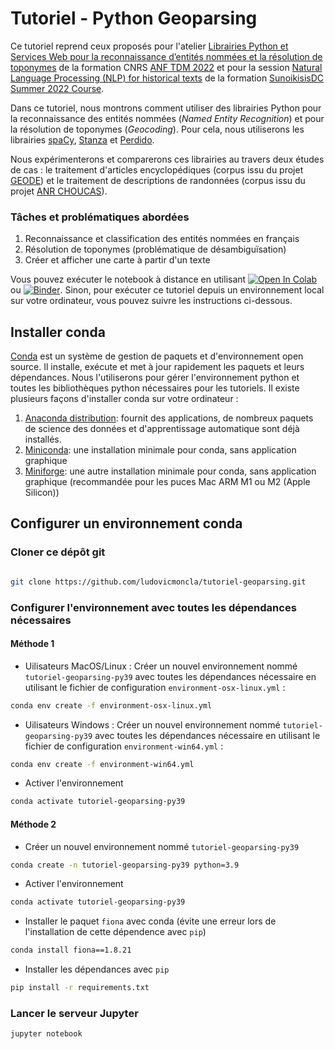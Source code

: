 
# Tutoriel - Python Geoparsing 


Ce tutoriel reprend ceux proposés pour l'atelier [Librairies Python et Services Web pour la reconnaissance d’entités nommées et la résolution de toponymes](https://anf-tdm-2022.sciencesconf.org/resource/page/id/11) de la formation CNRS [ANF TDM 2022](https://anf-tdm-2022.sciencesconf.org) et pour la session [Natural Language Processing (NLP) for historical texts](https://github.com/ludovicmoncla/SunoikisisDC-Summer2022-Session9) de la formation [SunoikisisDC Summer 2022 Course](https://github.com/SunoikisisDC/SunoikisisDC-2021-2022/wiki/SunoikisisDC-Summer-2022-Session-9).


Dans ce tutoriel, nous montrons comment utiliser des librairies Python pour la reconnaissance des entités nommées (*Named Entity Recognition*) et pour la résolution de toponymes (*Geocoding*). 
Pour cela, nous utiliserons les librairies [spaCy](https://spacy.io), [Stanza](https://stanfordnlp.github.io/stanza/index.html) et [Perdido](https://github.com/ludovicmoncla/perdido).

Nous expérimenterons et comparerons ces librairies au travers deux études de cas : le traitement d'articles encyclopédiques (corpus issu du projet [GEODE](https://geode-project.github.io)) et le traitement de descriptions de randonnées (corpus issu du projet [ANR CHOUCAS](http://choucas.ign.fr)).



### Tâches et problématiques abordées

 1. Reconnaissance et classification des entités nommées en français
 2. Résolution de toponymes (problématique de désambiguïsation)
 3. Créer et afficher une carte à partir d'un texte


Vous pouvez exécuter le notebook à distance en utilisant [![Open In Colab](https://colab.research.google.com/assets/colab-badge.svg)](https://colab.research.google.com/github/lmoncla/tutoriel-geoparsing/blob/main/Tutoriel-geoparsing.ipynb) ou [![Binder](https://mybinder.org/badge_logo.svg)](https://mybinder.org/v2/gh/lmoncla/tutoriel-geoparsing/main?filepath=Tutoriel-geoparsing.ipynb).
Sinon, pour exécuter ce tutoriel depuis un environnement local sur votre ordinateur, vous pouvez suivre les instructions ci-dessous. 

## Installer conda

[Conda](https://conda.io/projects/conda/en/latest/index.html) est un système de gestion de paquets et d'environnement open source. Il installe, exécute et met à jour rapidement les paquets et leurs dépendances. 
Nous l'utiliserons pour gérer l'environnement python et toutes les bibliothèques python nécessaires pour les tutoriels.
Il existe plusieurs façons d'installer conda sur votre ordinateur :
1. [Anaconda distribution](https://www.anaconda.com/products/distribution): fournit des applications, de nombreux paquets de science des données et d'apprentissage automatique sont déjà installés.
2. [Miniconda](https://docs.conda.io/en/latest/miniconda.html): une installation minimale pour conda, sans application graphique
3. [Miniforge](https://github.com/conda-forge/miniforge): une autre installation minimale pour conda, sans application graphique (recommandée pour les puces Mac ARM M1 ou M2 (Apple Silicon))


## Configurer un environnement conda

### Cloner ce dépôt git

```bash

git clone https://github.com/ludovicmoncla/tutoriel-geoparsing.git
```

### Configurer l'environnement avec toutes les dépendances nécessaires

#### Méthode 1

* Uilisateurs MacOS/Linux : Créer un nouvel environnement nommé `tutoriel-geoparsing-py39` avec toutes les dépendances nécessaire en utilisant le fichier de configuration `environment-osx-linux.yml` :

```bash
conda env create -f environment-osx-linux.yml
```

* Uilisateurs Windows : Créer un nouvel environnement nommé `tutoriel-geoparsing-py39` avec toutes les dépendances nécessaire en utilisant le fichier de configuration `environment-win64.yml` :

```bash
conda env create -f environment-win64.yml
```

* Activer l'environnement

```bash
conda activate tutoriel-geoparsing-py39
```


#### Méthode 2

* Créer un nouvel environnement nommé `tutoriel-geoparsing-py39`

```bash
conda create -n tutoriel-geoparsing-py39 python=3.9
```

* Activer l'environnement

```bash
conda activate tutoriel-geoparsing-py39
```

* Installer le paquet `fiona` avec conda (évite une erreur lors de l'installation de cette dépendence avec `pip`)

```bash
conda install fiona==1.8.21
```

* Installer les dépendances avec `pip`

```bash
pip install -r requirements.txt
```


### Lancer le serveur Jupyter

```bash
jupyter notebook
```





